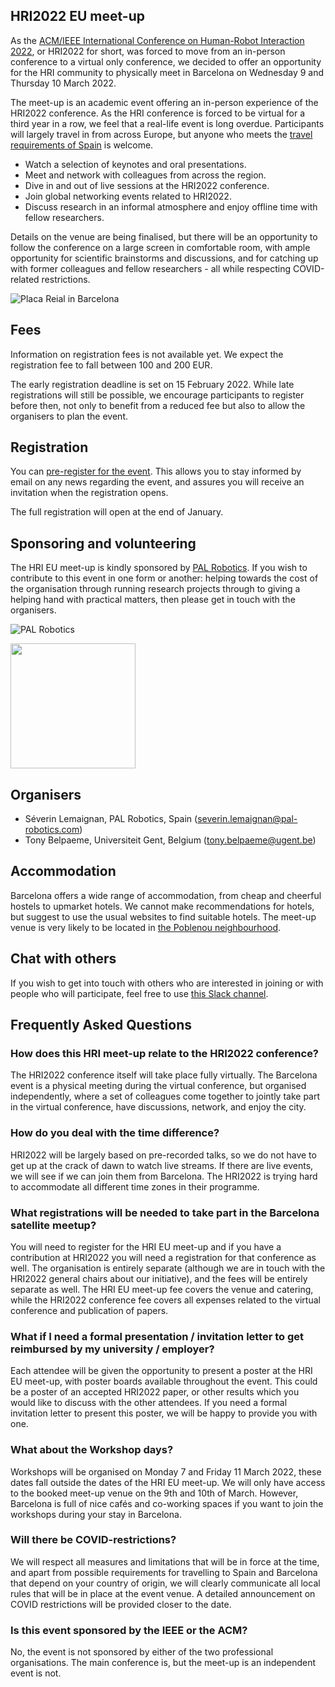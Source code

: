 ## HRI2022 EU meet-up

As the [ACM/IEEE International Conference on Human-Robot Interaction 2022](https://humanrobotinteraction.org/2022/), or HRI2022 for short, was forced to move from an in-person conference to a virtual only conference, we decided to offer an opportunity for the HRI community to physically meet in Barcelona on Wednesday 9 and Thursday 10 March 2022.

The meet-up is an academic event offering an in-person experience of the HRI2022 conference. As the HRI conference is forced to be virtual for a third year in a row, we feel that a real-life event is long overdue. Participants will largely travel in from across Europe, but anyone who meets the [travel requirements of Spain](https://www.spth.gob.es/) is welcome.

- Watch a selection of keynotes and oral presentations.
- Meet and network with colleagues from across the region.
- Dive in and out of live sessions at the HRI2022 conference.
- Join global networking events related to HRI2022.
- Discuss research in an informal atmosphere and enjoy offline time with fellow researchers.

Details on the venue are being finalised, but there will be an opportunity to follow the conference on a large screen in comfortable room, with ample opportunity for scientific brainstorms and discussions, and for catching up with former colleagues and fellow researchers - all while respecting COVID-related restrictions.

![Placa Reial in Barcelona](https://upload.wikimedia.org/wikipedia/commons/thumb/3/31/Placa_Reial_Barcelona_%28186419109%29.jpeg/800px-Placa_Reial_Barcelona_%28186419109%29.jpeg)

## Fees

Information on registration fees is not available yet. We expect the registration fee to fall between 100 and 200 EUR.

The early registration deadline is set on 15 February 2022. While late registrations will still be possible, we encourage participants to register before then, not only to benefit from a reduced fee but also to allow the organisers to plan the event. 

## Registration

You can [pre-register for the event](https://docs.google.com/forms/d/e/1FAIpQLScxY7k5PkO5lMnWaaZnARenxKGj8OgWG17usyi8N5kcMNBc2w/viewform?usp=sf_link). This allows you to stay informed by email on any news regarding the event, and assures you will receive an invitation when the registration opens.

The full registration will open at the end of January.

## Sponsoring and volunteering

The HRI EU meet-up is kindly sponsored by [PAL Robotics](https://pal-robotics.com/). If you wish to contribute to this event in one form or another: helping towards the cost of the organisation through running research projects through to giving a helping hand with practical matters, then please get in touch with the organisers.

![PAL Robotics](https://sp-ao.shortpixel.ai/client/to_webp,q_glossy,ret_img/https://pal-robotics.com/wp-content/uploads/2019/07/Logo-PAL-Robotics-254x100.png)

<img src="https://styleguide.ugent.be/files/uploads/logo_UGent_EN_RGB_2400_kleur_witbg.png" height="200" />

## Organisers

- Séverin Lemaignan, PAL Robotics, Spain (severin.lemaignan@pal-robotics.com)
- Tony Belpaeme, Universiteit Gent, Belgium (tony.belpaeme@ugent.be)

## Accommodation

Barcelona offers a wide range of accommodation, from cheap and cheerful hostels to upmarket hotels. We cannot make recommendations for hotels, but suggest to use the usual websites to find suitable hotels. The meet-up venue is very likely to be located in [the Poblenou neighbourhood](https://www.google.com/maps/place/El+Poblenou,+Barcelona).

## Chat with others

If you wish to get into touch with others who are interested in joining or with people who will participate, feel free to use [this Slack channel](slack-y5n5922.slack.com).

## Frequently Asked Questions

### How does this HRI meet-up relate to the HRI2022 conference? 
The HRI2022 conference itself will take place fully virtually. The Barcelona event is a physical meeting during the virtual conference, but organised independently, where a set of colleagues come together to jointly take part in the virtual conference, have discussions, network, and enjoy the city.

### How do you deal with the time difference?
HRI2022 will be largely based on pre-recorded talks, so we do not have to get up at the crack of dawn to watch live streams. If there are live events, we will see if we can join them from Barcelona. The HRI2022 is trying hard to accommodate all different time zones in their programme.

### What registrations will be needed to take part in the Barcelona satellite meetup? 
You will need to register for the HRI EU meet-up and if you have a contribution at HRI2022 you will need a registration for that conference as well. The organisation is entirely separate (although we are in touch with the HRI2022 general chairs about our initiative), and the fees will be entirely separate as well. The HRI EU meet-up fee covers the venue and catering, while the HRI2022 conference fee covers all expenses related to the virtual conference and publication of papers.

### What if I need a formal presentation / invitation letter to get reimbursed by my university / employer? 
Each attendee will be given the opportunity to present a poster at the HRI EU meet-up, with poster boards available throughout the event. This could be a poster of an accepted HRI2022 paper, or other results which you would like to discuss with the other attendees. If you need a formal invitation letter to present this poster, we will be happy to provide you with one.

### What about the Workshop days?
Workshops will be organised on Monday 7 and Friday 11 March 2022, these dates fall outside the dates of the HRI EU meet-up. We will only have access to the booked meet-up venue on the 9th and 10th of March. However, Barcelona is full of nice cafés and co-working spaces if you want to join the workshops during your stay in Barcelona.

### Will there be COVID-restrictions? 
We will respect all measures and limitations that will be in force at the time, and apart from possible requirements for travelling to Spain and Barcelona that depend on your country of origin, we will clearly communicate all local rules that will be in place at the event venue. A detailed announcement on COVID restrictions will be provided closer to the date.

### Is this event sponsored by the IEEE or the ACM?
No, the event is not sponsored by either of the two professional organisations. The main conference is, but the meet-up is an independent event is not.
